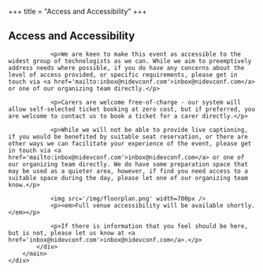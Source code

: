 +++
title = "Access and Accessibility"
+++

<section class="row">
    <div class="main-container">
        <a id="top"></a>
        <main class="container generic">
            <div class="col-md-12 main">
                <h1>Access and Accessibility</h1>

                <p>We are keen to make this event as accessible to the widest group of technologists as we can. While we aim to preemptively address needs where possible, if you do have any concerns about the level of access provided, or specific requirements, please get in touch via <a href='mailto:inbox@nidevconf.com'>inbox@nidevconf.com</a> or one of our organizing team directly.</p>

                <p>Carers are welcome free-of-charge - our system will allow self-selected ticket booking at zero cost, but if preferred, you are welcome to contact us to book a ticket for a carer directly.</p>

                <p>While we will not be able to provide live captioning, if you would be benefited by suitable seat reservation, or there are other ways we can facilitate your experience of the event, please get in touch via <a href='mailto:inbox@nidevconf.com'>inbox@nidevconf.com</a> or one of our organizing team directly. We do have some preparation space that may be used as a quieter area, however, if find you need access to a suitable space during the day, please let one of our organizing team know.</p>

                <img src='/img/floorplan.png' width=700px />
                <p><em>Full venue accessibility will be available shortly.</em></p>

                <p>If there is information that you feel should be here, but is not, please let us know at <a href='inbox@nidevconf.com'>inbox@nidevconf.com</a>.</p>
            </div>
        </main>
    </div>
</section>

